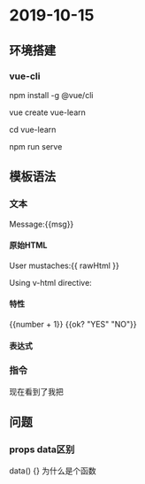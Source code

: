 
  2019-10-15
================================================================================

## 环境搭建

### vue-cli

   npm install -g @vue/cli

   vue create vue-learn

   cd vue-learn

   npm run serve

## 模板语法

### 文本

  <span>Message:{{msg}}</span>

#### 原始HTML

  <p>User mustaches:{{ rawHtml }}</p>
  <p>Using v-html directive: <span v-html="rawHtml"></span></p>

#### 特性

  {{number + 1}}
  {{ok? "YES" "NO"}}

#### 表达式

### 指令

  <p v-if="see">现在看到了我把</p>

## 问题

###  props data区别

  data() {} 为什么是个函数
